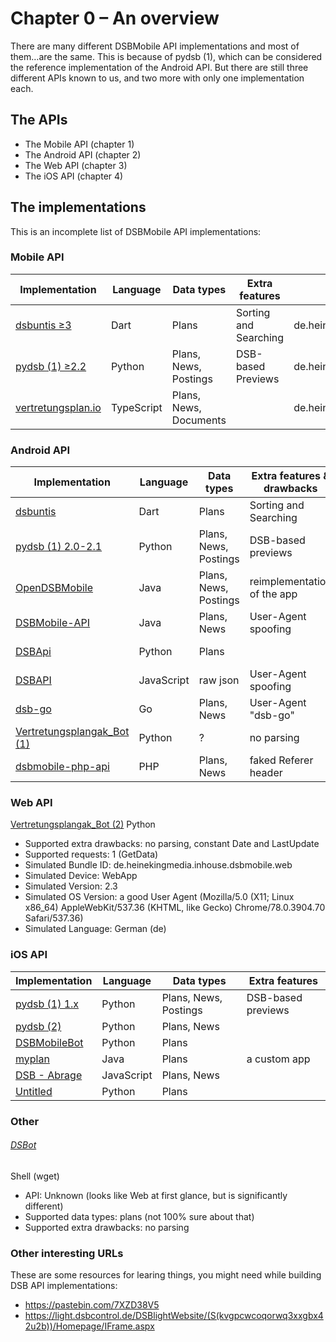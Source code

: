 # Chapter 0 – An overview
There are many different DSBMobile API implementations and most of
them…are the same. This is because of pydsb (1), which can be
considered the reference implementation of the Android API. But there
are still three different APIs known to us, and two more with only one
implementation each.

## The APIs
* The Mobile API (chapter 1)
* The Android API (chapter 2)
* The Web API (chapter 3)
* The iOS API (chapter 4)

## The implementations
This is an incomplete list of DSBMobile API implementations:

### Mobile API

| Implementation                                                             | Language   | Data types             | Extra features        | Bundle ID                   | App Version | OS Version |
|----------------------------------------------------------------------------|------------|------------------------|-----------------------|-----------------------------|-------------|------------|
| [dsbuntis ≥3](https://github.com/Ampless/dsbuntis)                         | Dart       | Plans                  | Sorting and Searching | de.heinekingmedia.dsbmobile | 35          | 22         |
| [pydsb (1) ≥2.2](https://github.com/sn0wmanmj/pydsb)                       | Python     | Plans, News, Postings  | DSB-based Previews    | de.heinekingmedia.dsbmobile | 35          | 22         |
| [vertretungsplan.io](https://codeberg.org/vertretungsplan/integration-dsb) | TypeScript | Plans, News, Documents |                       | de.heinekingmedia.dsbmobile | (empty)     | (empty)    |

### Android API

| Implementation                                                                      | Language   | Data types            | Extra features & drawbacks  | Bundle ID                               | Device   | App Version | OS Version | Simulated Language          |
|-------------------------------------------------------------------------------------|------------|-----------------------|-----------------------------|-----------------------------------------|----------|-------------|------------|-----------------------------|
| [dsbuntis](https://github.com/Ampless/dsbuntis)                                     | Dart       | Plans                 | Sorting and Searching       | de.heinekingmedia.dsbmobile             | SM-G950F | 2.5.9       | 29 10.0    | configurable, de by default |
| [pydsb (1) 2.0-2.1](https://github.com/sn0wmanmj/pydsb)                             | Python     | Plans, News, Postings | DSB-based previews          | de.heinekingmedia.dsbmobile             | Pixel 3  | 2.5.9       | 27 8.1.0   | de                          |
| [OpenDSBMobile](https://github.com/KaiJan57/OpenDSBmobile)                          | Java       | Plans, News, Postings | reimplementation of the app | de.heinekingmedia.dsbmobile             | (empty)  | 2.5.9       | (empty)    | your os language            |
| [DSBMobile-API](https://github.com/Sematre/DSBmobile-API)                           | Java       | Plans, News           | User-Agent spoofing         | de.heinekingmedia.dsbmobile             | Nexus 4  | 2.5.9       | 27 8.1.0   | de                          |
| [DSBApi](https://github.com/nerrixDE/DSBApi)                                        | Python     | Plans                 |                             | de.heinekingmedia.dsbmobile             | SM-G930F | 2.5.9       | 27 8.1.0   | de                          |
| [DSBAPI](https://github.com/TheNoim/DSBAPI)                                         | JavaScript | raw json              | User-Agent spoofing         | de.digitales-schwarzes-brett.dsblight   | iPhone   | 2.5.6       | 13.2.2     | en-DE                       |
| [dsb-go](https://github.com/irgendwr/dsb-go)                                        | Go         | Plans, News           | User-Agent "dsb-go"         | de.heinekingmedia.dsbmobile             | Nexus 4  | 2.5.9       | 27 8.1.0   | de                          |
| [Vertretungsplangak\_Bot (1)](https://github.com/MakerStuff/Vertretungsplangak_Bot) | Python     | ?                     | no parsing                  | de.heinekingmedia.dsbmobile             | SM-G935F | 2.5.9       | 28 9       | de                          |
| [dsbmobile-php-api](https://github.com/irgendwr/dsbmobile-php-api)                  | PHP        | Plans, News           | faked Referer header        | de.heinekingmedia.inhouse.dsbmobile.web | WebApp   | 2.3         | (empty)    | de                          |

### Web API

[Vertretungsplangak\_Bot (2)](https://github.com/MakerStuff/Vertretungsplangak_Bot)
Python
* Supported extra drawbacks: no parsing, constant Date and LastUpdate
* Supported requests: 1 (GetData)
* Simulated Bundle ID: de.heinekingmedia.inhouse.dsbmobile.web
* Simulated Device: WebApp
* Simulated Version: 2.3
* Simulated OS Version: a good User Agent (Mozilla/5.0 (X11; Linux x86\_64) AppleWebKit/537.36 (KHTML, like Gecko) Chrome/78.0.3904.70 Safari/537.36)
* Simulated Language: German (de)

### iOS API

| Implementation                                                    | Language   | Data types            | Extra features     |
|-------------------------------------------------------------------|------------|-----------------------|--------------------|
| [pydsb (1) 1.x](https://github.com/sn0wmanmj/pydsb)               | Python     | Plans, News, Postings | DSB-based previews |
| [pydsb (2)](https://github.com/ScholliYT/pydsb)                   | Python     | Plans, News           |                    |
| [DSBMobileBot](https://github.com/ScholliYT/DSBMobileBot)         | Python     | Plans                 |                    |
| [myplan](https://github.com/jrheiner/myplan)                      | Java       | Plans                 | a custom app       |
| [DSB - Abrage](https://forum.iobroker.net/topic/19140/dsb-abrage) | JavaScript | Plans, News           |                    |
| [Untitled](https://pastebin.com/ds0AjK6T)                         | Python     | Plans                 |                    |

### Other

###### [DSBot](https://github.com/sargantana/DSBot)
Shell (wget)
* API: Unknown (looks like Web at first glance, but is significantly different)
* Supported data types: plans (not 100% sure about that)
* Supported extra drawbacks: no parsing

### Other interesting URLs

These are some resources for learing things, you might need while
building DSB API implementations:

* https://pastebin.com/7XZD38V5
* https://light.dsbcontrol.de/DSBlightWebsite/(S(kvgpcwcoqorwq3xxgbx42u2b))/Homepage/IFrame.aspx
